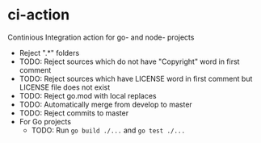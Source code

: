 # ci-action

Continious Integration action for go- and node- projects

* Reject ".*" folders
* TODO: Reject sources which do not have "Copyright" word in first comment
* TODO: Reject sources which have LICENSE word in first comment but LICENSE file does not exist
* TODO: Reject go.mod with local replaces
* TODO: Automatically merge from develop to master
* TODO: Reject commits to master
* For Go projects
  * TODO: Run `go build ./...` and `go test ./...`
